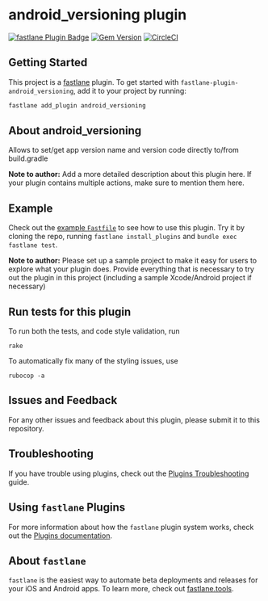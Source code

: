 # android_versioning plugin

[![fastlane Plugin Badge](https://rawcdn.githack.com/fastlane/fastlane/master/fastlane/assets/plugin-badge.svg)](https://rubygems.org/gems/fastlane-plugin-android_versioning)
[![Gem Version](https://badge.fury.io/rb/fastlane-plugin-android_versioning.svg)](https://badge.fury.io/rb/fastlane-plugin-android_versioning)
[![CircleCI](https://circleci.com/gh/otkmnb2783/fastlane-plugin-android_versioning.svg?style=svg)](https://circleci.com/gh/otkmnb2783/fastlane-plugin-android_versioning)

## Getting Started

This project is a [fastlane](https://github.com/fastlane/fastlane) plugin. To get started with `fastlane-plugin-android_versioning`, add it to your project by running:

```bash
fastlane add_plugin android_versioning
```

## About android_versioning

Allows to set/get app version name and version code directly to/from build.gradle

**Note to author:** Add a more detailed description about this plugin here. If your plugin contains multiple actions, make sure to mention them here.

## Example

Check out the [example `Fastfile`](fastlane/Fastfile) to see how to use this plugin. Try it by cloning the repo, running `fastlane install_plugins` and `bundle exec fastlane test`.

**Note to author:** Please set up a sample project to make it easy for users to explore what your plugin does. Provide everything that is necessary to try out the plugin in this project (including a sample Xcode/Android project if necessary)

## Run tests for this plugin

To run both the tests, and code style validation, run

```
rake
```

To automatically fix many of the styling issues, use
```
rubocop -a
```

## Issues and Feedback

For any other issues and feedback about this plugin, please submit it to this repository.

## Troubleshooting

If you have trouble using plugins, check out the [Plugins Troubleshooting](https://docs.fastlane.tools/plugins/plugins-troubleshooting/) guide.

## Using `fastlane` Plugins

For more information about how the `fastlane` plugin system works, check out the [Plugins documentation](https://docs.fastlane.tools/plugins/create-plugin/).

## About `fastlane`

`fastlane` is the easiest way to automate beta deployments and releases for your iOS and Android apps. To learn more, check out [fastlane.tools](https://fastlane.tools).

